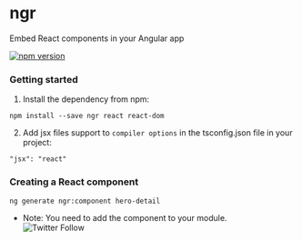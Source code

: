 # ngr 
Embed React components in your Angular app  

[![npm version](https://badge.fury.io/js/ngr.svg)](https://badge.fury.io/js/ngr)  
### Getting started
1. Install the dependency from npm:
```
npm install --save ngr react react-dom
```
2. Add jsx files support to ```compiler options``` in the tsconfig.json file in your project:  
```
"jsx": "react"
```
### Creating a React component
```
ng generate ngr:component hero-detail
```
* Note: You need to add the component to your module.  
![Twitter Follow](https://img.shields.io/twitter/follow/realKfiros?style=social)